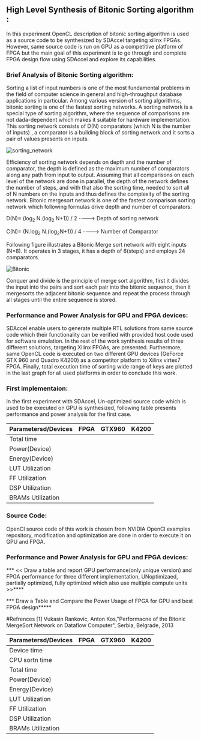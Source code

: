 ## High Level Synthesis of Bitonic Sorting algorithm  :

In this experiment OpenCL description of bitonic sorting algorithm is used as a source code to be synthesized by SDAccel targeting xilinx FPGAs. However, same source code is run on GPU as a competitive platform of FPGA but the main goal of this experiment is to go through and complete FPGA design flow using SDAccel and explore its capabilities.

### Brief Analysis of Bitonic Sorting algorithm:

Sorting a list of input numbers is one of the most fundamental problems in the field of computer science in general and high-throughput database applications in particular. Among various version of sorting algorithms, bitonic sorting is one of the fastest sorting networks. A sorting network is a special type of sorting algorithm, where the sequence of comparisons are not dada-dependent which makes it suitable for hardware implementation. This sorting network consists of D(N) comparators (which N is the number of inputs)  , a comparator is a building block of sorting network and it sorts a pair of values presents on inputs. 

![sorting_network](https://github.com/mediroozmeh/Bitonic-Sorting/blob/master/Figures/sorting_network.jpeg)
 
 Efficiency of sorting network depends on depth and the number of comparator, the depth is defined as the maximum number of comparators along any path from input to output. Assuming that all comparisons on each level of the network are done in parallel, the depth of the network defines the number of steps, and with that also the sorting time, needed to sort all of N numbers on the inputs and thus defines the complexity of the sorting network. Bitonic mergesort network is one of the fastest comparison sorting network which following formulas drive depth and number of comparators:
 
 D(N)= (log<sub>2</sub> N.(log<sub>2</sub> N+1)) / 2              ---->  Depth of sorting network
 

 C(N)= (N.log<sub>2</sub> N.(log<sub>2</sub>N+1)) / 4            ---->  Number of Comparator

Following figure illustrates a Bitonic Merge sort network with eight inputs (N=8). It operates in 3 stages, it has a depth of 6(steps) and employs 24 comparators.

![Bitonic](https://github.com/mediroozmeh/Bitonic-Sorting/blob/master/Figures/Bitonic.jpg)

Conquer and divide is the principle of merge sort algorithm, first it divides the input into the pairs and sort each pair into the bitonic sequence, then it mergesorts the adjacent bitonic sequence and repeat the process through all stages until the entire sequence is stored.   

### Performance and Power Analysis for GPU and FPGA devices: 
SDAccel enable users to generate multiple RTL solutions from same source code which their functionality can be verified with provided host code used for software emulation. In the rest of the work synthesis results of three different solutions, targeting Xilinx FPGAs, are presented. Furthermore, same OpenCL code is executed on two different GPU devices (GeForce GTX 960 and Quadro K4200) as a competitor platform to Xilinx virtex7 FPGA. Finally, total execution time of sorting wide range of keys are plotted in the last graph for all used platforms in order to conclude this work.


### First implementaion:

In the first experiment with SDAccel, Un-optimized source code which is used to be executed on GPU is synthesized, following table presents performance and power analysis for the first case.   

 
| Parametersd/Devices|FPGA               |GTX960|K4200|    
|--------------------|:-------------: |:-------------: |:-------------: |
|  Total time |          |||
|  Power(Device) |          |||
|  Energy(Device) |          |||
|  LUT Utilization |          |||
|  FF Utilization |          |||
|  DSP Utilization |          |||
|  BRAMs Utilization |          |||








### Source Code:

OpenCl source code of this work is chosen from NVIDIA OpenCl examples repository, modification and optimization are done in order to execute it on GPU and FPGA. 





### Performance and Power Analysis for GPU and FPGA devices: 
*** <<  Draw a table and report GPU performance(only unique version) and FPGA performance for three different implementation, UNoptimizaed, partially optimized, fully optimized which also use multiple compute units >>****

***   Draw a Table and Compare the Power Usage of FPGA for GPU and best FPGA design*****

#Refrences
[1] Vukasin Rankovic, Anton Kos,"Performacne of the Bitonic MergeSort Network on Dataflow Computer", Serbia, Belgrade, 2013




| Parametersd/Devices|FPGA               |GTX960|K4200|    
|--------------------|:-------------: |:-------------: |:-------------: |
|    Device time|              | |||
|  CPU sortn time |          |||
|  Total time |          |||
|  Power(Device) |          |||
|  Energy(Device) |          |||
|  LUT Utilization |          |||
|  FF Utilization |          |||
|  DSP Utilization |          |||
|  BRAMs Utilization |          |||







